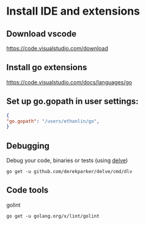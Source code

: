 # Install IDE and extensions

## Download vscode
https://code.visualstudio.com/download

## Install go extensions
https://code.visualstudio.com/docs/languages/go

## Set up go.gopath in user settings:
```json
{
"go.gopath": "/users/ethanlin/go",
}

```


## Debugging
Debug your code, binaries or tests (using [delve](https://github.com/derekparker/delve))
```
go get -u github.com/derekparker/delve/cmd/dlv
```

## Code tools
golint
```
go get -u golang.org/x/lint/golint
```